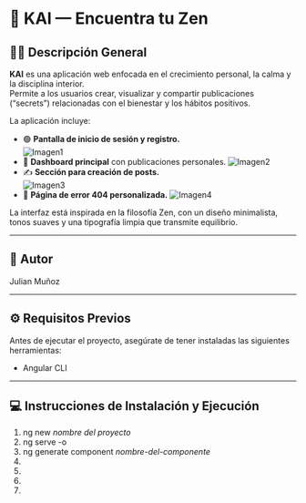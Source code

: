 # 🌿 KAI — Encuentra tu Zen  

## 🧘‍♂️ Descripción General  
**KAI** es una aplicación web enfocada en el crecimiento personal, la calma y la disciplina interior.  
Permite a los usuarios crear, visualizar y compartir publicaciones (“secrets”) relacionadas con el bienestar y los hábitos positivos.  

La aplicación incluye:  
- 🟢 **Pantalla de inicio de sesión y registro.**  
![Imagen1](./1.png)
- 🪷 **Dashboard principal** con publicaciones personales. 
![Imagen2](./2.png) 
- ✍️ **Sección para creación de posts.**  
![Imagen3](./3.png)
- 🚫 **Página de error 404 personalizada.**
![Imagen4](./4.png)

La interfaz está inspirada en la filosofía Zen, con un diseño minimalista, tonos suaves y una tipografía limpia que transmite equilibrio.

---

## 👤 Autor  

Julian Muñoz

---

## ⚙️ Requisitos Previos  
Antes de ejecutar el proyecto, asegúrate de tener instaladas las siguientes herramientas:

- Angular CLI

---

## 💻 Instrucciones de Instalación y Ejecución  

1. ng new *nombre del proyecto*
2. ng serve -o
3. ng generate component *nombre-del-componente*
4.
5.
6.
7.


